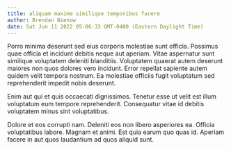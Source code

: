 ```yaml
---
title: aliquam maxime similique temporibus facere
author: Brendan Nienow
date: Sat Jun 11 2022 05:06:33 GMT-0400 (Eastern Daylight Time)
---
```

Porro minima deserunt sed eius corporis molestiae sunt officia. Possimus quae officia et incidunt debitis neque aut aperiam. Vitae aspernatur sunt similique voluptatem deleniti blanditiis. Voluptatem quaerat autem deserunt maiores non quos dolores vero incidunt. Error repellat sapiente autem quidem velit tempora nostrum. Ea molestiae officiis fugit voluptatum sed reprehenderit impedit nobis deserunt.

 Enim aut qui et quis occaecati dignissimos. Tenetur esse ut velit est illum voluptatum eum tempore reprehenderit. Consequatur vitae id debitis voluptatem minus sint voluptatibus.

 Dolore et eos corrupti nam. Deleniti eos non libero asperiores ea. Officia voluptatibus labore. Magnam et animi. Est quia earum quo quas id. Aperiam facere in aut quos laudantium ad quos aliquid sunt.